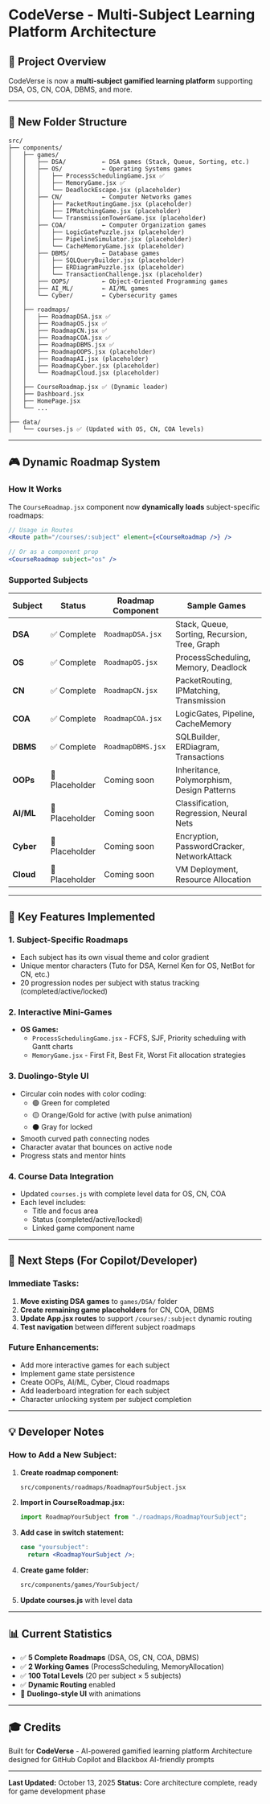 # CodeVerse - Multi-Subject Learning Platform Architecture

## 🎯 Project Overview
CodeVerse is now a **multi-subject gamified learning platform** supporting DSA, OS, CN, COA, DBMS, and more.

---

## 📁 New Folder Structure

```
src/
├── components/
│   ├── games/
│   │   ├── DSA/          ← DSA games (Stack, Queue, Sorting, etc.)
│   │   ├── OS/           ← Operating Systems games
│   │   │   ├── ProcessSchedulingGame.jsx ✅
│   │   │   ├── MemoryGame.jsx ✅
│   │   │   └── DeadlockEscape.jsx (placeholder)
│   │   ├── CN/           ← Computer Networks games
│   │   │   ├── PacketRoutingGame.jsx (placeholder)
│   │   │   ├── IPMatchingGame.jsx (placeholder)
│   │   │   └── TransmissionTowerGame.jsx (placeholder)
│   │   ├── COA/          ← Computer Organization games
│   │   │   ├── LogicGatePuzzle.jsx (placeholder)
│   │   │   ├── PipelineSimulator.jsx (placeholder)
│   │   │   └── CacheMemoryGame.jsx (placeholder)
│   │   ├── DBMS/         ← Database games
│   │   │   ├── SQLQueryBuilder.jsx (placeholder)
│   │   │   ├── ERDiagramPuzzle.jsx (placeholder)
│   │   │   └── TransactionChallenge.jsx (placeholder)
│   │   ├── OOPS/         ← Object-Oriented Programming games
│   │   ├── AI_ML/        ← AI/ML games
│   │   └── Cyber/        ← Cybersecurity games
│   │
│   ├── roadmaps/
│   │   ├── RoadmapDSA.jsx ✅
│   │   ├── RoadmapOS.jsx ✅
│   │   ├── RoadmapCN.jsx ✅
│   │   ├── RoadmapCOA.jsx ✅
│   │   ├── RoadmapDBMS.jsx ✅
│   │   ├── RoadmapOOPS.jsx (placeholder)
│   │   ├── RoadmapAI.jsx (placeholder)
│   │   ├── RoadmapCyber.jsx (placeholder)
│   │   └── RoadmapCloud.jsx (placeholder)
│   │
│   ├── CourseRoadmap.jsx ✅ (Dynamic loader)
│   ├── Dashboard.jsx
│   ├── HomePage.jsx
│   └── ...
│
├── data/
│   └── courses.js ✅ (Updated with OS, CN, COA levels)
```

---

## 🎮 Dynamic Roadmap System

### How It Works

The `CourseRoadmap.jsx` component now **dynamically loads** subject-specific roadmaps:

```jsx
// Usage in Routes
<Route path="/courses/:subject" element={<CourseRoadmap />} />

// Or as a component prop
<CourseRoadmap subject="os" />
```

### Supported Subjects

| Subject | Status | Roadmap Component | Sample Games |
|---------|--------|-------------------|--------------|
| **DSA** | ✅ Complete | `RoadmapDSA.jsx` | Stack, Queue, Sorting, Recursion, Tree, Graph |
| **OS** | ✅ Complete | `RoadmapOS.jsx` | ProcessScheduling, Memory, Deadlock |
| **CN** | ✅ Complete | `RoadmapCN.jsx` | PacketRouting, IPMatching, Transmission |
| **COA** | ✅ Complete | `RoadmapCOA.jsx` | LogicGates, Pipeline, CacheMemory |
| **DBMS** | ✅ Complete | `RoadmapDBMS.jsx` | SQLBuilder, ERDiagram, Transactions |
| **OOPs** | 🚧 Placeholder | Coming soon | Inheritance, Polymorphism, Design Patterns |
| **AI/ML** | 🚧 Placeholder | Coming soon | Classification, Regression, Neural Nets |
| **Cyber** | 🚧 Placeholder | Coming soon | Encryption, PasswordCracker, NetworkAttack |
| **Cloud** | 🚧 Placeholder | Coming soon | VM Deployment, Resource Allocation |

---

## 🌟 Key Features Implemented

### 1. **Subject-Specific Roadmaps**
- Each subject has its own visual theme and color gradient
- Unique mentor characters (Tuto for DSA, Kernel Ken for OS, NetBot for CN, etc.)
- 20 progression nodes per subject with status tracking (completed/active/locked)

### 2. **Interactive Mini-Games**
- **OS Games:**
  - `ProcessSchedulingGame.jsx` - FCFS, SJF, Priority scheduling with Gantt charts
  - `MemoryGame.jsx` - First Fit, Best Fit, Worst Fit allocation strategies

### 3. **Duolingo-Style UI**
- Circular coin nodes with color coding:
  - 🟢 Green for completed
  - 🟡 Orange/Gold for active (with pulse animation)
  - ⚫ Gray for locked
- Smooth curved path connecting nodes
- Character avatar that bounces on active node
- Progress stats and mentor hints

### 4. **Course Data Integration**
- Updated `courses.js` with complete level data for OS, CN, COA
- Each level includes:
  - Title and focus area
  - Status (completed/active/locked)
  - Linked game component name

---

## 🚀 Next Steps (For Copilot/Developer)

### Immediate Tasks:
1. **Move existing DSA games** to `games/DSA/` folder
2. **Create remaining game placeholders** for CN, COA, DBMS
3. **Update App.jsx routes** to support `/courses/:subject` dynamic routing
4. **Test navigation** between different subject roadmaps

### Future Enhancements:
- Add more interactive games for each subject
- Implement game state persistence
- Create OOPs, AI/ML, Cyber, Cloud roadmaps
- Add leaderboard integration for each subject
- Character unlocking system per subject completion

---

## 💡 Developer Notes

### How to Add a New Subject:

1. **Create roadmap component:**
   ```bash
   src/components/roadmaps/RoadmapYourSubject.jsx
   ```

2. **Import in CourseRoadmap.jsx:**
   ```jsx
   import RoadmapYourSubject from "./roadmaps/RoadmapYourSubject";
   ```

3. **Add case in switch statement:**
   ```jsx
   case "yoursubject":
     return <RoadmapYourSubject />;
   ```

4. **Create game folder:**
   ```bash
   src/components/games/YourSubject/
   ```

5. **Update courses.js** with level data

---

## 📊 Current Statistics

- ✅ **5 Complete Roadmaps** (DSA, OS, CN, COA, DBMS)
- ✅ **2 Working Games** (ProcessScheduling, MemoryAllocation)
- ✅ **100 Total Levels** (20 per subject × 5 subjects)
- ✅ **Dynamic Routing** enabled
- 🎯 **Duolingo-style UI** with animations

---

## 🎓 Credits

Built for **CodeVerse** - AI-powered gamified learning platform
Architecture designed for GitHub Copilot and Blackbox AI-friendly prompts

---

**Last Updated:** October 13, 2025
**Status:** Core architecture complete, ready for game development phase
